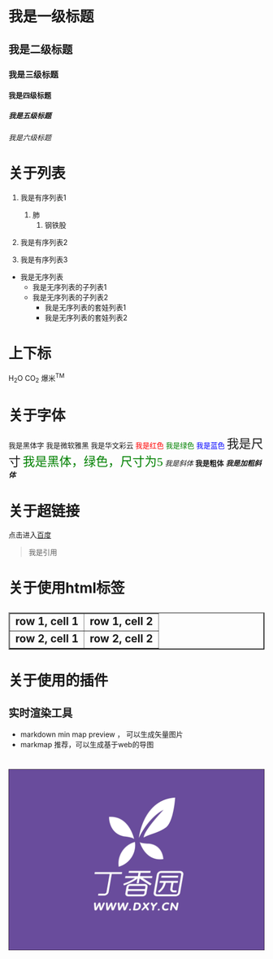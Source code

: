 
# 我是一级标题
## 我是二级标题
### 我是三级标题
#### 我是四级标题
##### 我是五级标题
###### 我是六级标题

# 关于列表
1. 我是有序列表1
   1. 肺
      1. 钢铁股
    
2. 我是有序列表2
3. 我是有序列表3

- 我是无序列表
  - 我是无序列表的子列表1
  - 我是无序列表的子列表2
    - 我是无序列表的套娃列表1
    - 我是无序列表的套娃列表2




# 上下标

H<sub>2</sub>O  CO<sub>2</sub>
爆米<sup>TM</sup>

# 关于字体
<font face="黑体">我是黑体字</font>
<font face="微软雅黑">我是微软雅黑</font>
<font face="STCAIYUN">我是华文彩云</font>
<font color=red>我是红色</font>
<font color=#008000>我是绿色</font>
<font color=Blue>我是蓝色</font>
<font size=5>我是尺寸</font>
<font face="黑体" color=green size=5>我是黑体，绿色，尺寸为5</font>
*我是斜体*
**我是粗体**
***我是加粗斜体***



# 关于超链接
点击进入[百度](http://www.baidu.com)

> 我是引用


# 关于使用html标签

## <table border="2"><tr><td>row 1, cell 1</td><td>row 1, cell 2</td></tr><tr><td>row 2, cell 1</td><td>row 2, cell 2</td></tr></table>


# 关于使用的插件
## 实时渲染工具 
- markdown min map preview ， 可以生成矢量图片
- markmap 推荐，可以生成基于web的导图
  
# ![关于插入图片](../MindMapWeb/logo.jpeg)